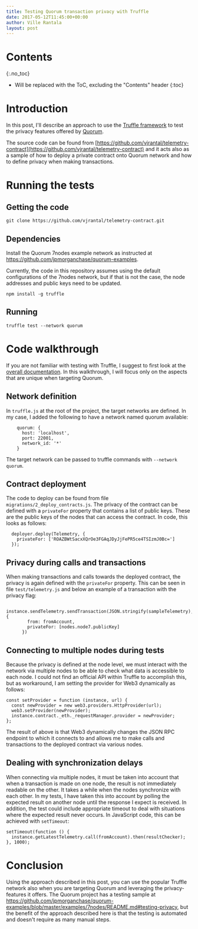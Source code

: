 ```yaml
---
title: Testing Quorum transaction privacy with Truffle
date: 2017-05-12T11:45:00+00:00
author: Ville Rantala
layout: post
---
```


# Contents
{:.no_toc}

* Will be replaced with the ToC, excluding the "Contents" header
{:toc}

# Introduction

In this post, I'll describe an approach to use the [Truffle framework](http://truffleframework.com) to test the privacy features offered by [Quorum](https://github.com/jpmorganchase/quorum).

The source code can be found from [https://github.com/vjrantal/telemetry-contract](https://github.com/vjrantal/telemetry-contract) and it acts also as a sample of how to deploy a private contract onto Quorum network and how to define privacy when making transactions.

# Running the tests

## Getting the code

```
git clone https://github.com/vjrantal/telemetry-contract.git
```

## Dependencies

Install the Quorum 7nodes example network as instructed at https://github.com/jpmorganchase/quorum-examples.

Currently, the code in this repository assumes using the default configurations of the 7nodes network, but if
that is not the case, the node addresses and public keys need to be updated.

```
npm install -g truffle
```

## Running

```
truffle test --network quorum
```

# Code walkthrough

If you are not familiar with testing with Truffle, I suggest to first look at the [overall documentation](http://truffleframework.com/docs/getting_started/testing). In this walkthrough, I will focus only on the aspects that are unique when targeting Quorum.

## Network definition

In `truffle.js` at the root of the project, the target networks are defined. In my case, I added the following to have a network named quorum available:

```
    quorum: {
      host: 'localhost',
      port: 22001,
      network_id: '*'
    }
```

The target network can be passed to truffle commands with `--network quorum`.

## Contract deployment

The code to deploy can be found from file `migrations/2_deploy_contracts.js`. The privacy of the contract can be defined with a `privateFor` property that contains a list of public keys. These are the public keys of the nodes that can access the contract. In code, this looks as follows:

```
  deployer.deploy(Telemetry, {
    privateFor: ['ROAZBWtSacxXQrOe3FGAqJDyJjFePR5ce4TSIzmJ0Bc=']
  });
```

## Privacy during calls and transactions

When making transactions and calls towards the deployed contract, the privacy is again defined with the `privateFor` property. This can be seen in file `test/telemetry.js` and below an example of a transaction with the privacy flag:

```
      instance.sendTelemetry.sendTransaction(JSON.stringify(sampleTelemetry), {
        from: fromAccount,
        privateFor: [nodes.node7.publicKey]
      })
```

## Connecting to multiple nodes during tests

Because the privacy is defined at the node level, we must interact with the network via multiple nodes to be able to check what data is accessible to each node. I could not find an official API within Truffle to accomplish this, but as workaround, I am setting the provider for Web3 dynamically as follows:

```
const setProvider = function (instance, url) {
  const newProvider = new web3.providers.HttpProvider(url);
  web3.setProvider(newProvider);
  instance.contract._eth._requestManager.provider = newProvider;
};
```

The result of above is that Web3 dynamically changes the JSON RPC endpoint to which it connects to and allows me to make calls and transactions to the deployed contract via various nodes.

## Dealing with synchronization delays

When connecting via multiple nodes, it must be taken into account that when a transaction is made on one node, the result is not immediately readable on the other. It takes a while when the nodes synchronize with each other. In my tests, I have taken this into account by polling the expected result on another node until the response I expect is received. In addition, the test could include appropriate timeout to deal with situations where the expected result never occurs. In JavaScript code, this can be achieved with `setTimeout`:

```
setTimeout(function () {
  instance.getLatestTelemetry.call(fromAccount).then(resultChecker);
}, 1000);
```

# Conclusion

Using the approach described in this post, you can use the popular Truffle network also when you are targeting Quorum and leveraging the privacy-features it offers. The Quorum project has a testing sample at https://github.com/jpmorganchase/quorum-examples/blob/master/examples/7nodes/README.md#testing-privacy, but the benefit of the approach described here is that the testing is automated and doesn't require as many manual steps.
